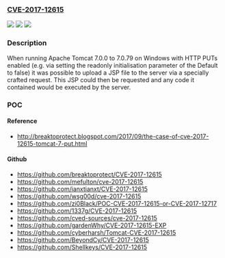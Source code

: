 ### [CVE-2017-12615](https://cve.mitre.org/cgi-bin/cvename.cgi?name=CVE-2017-12615)
![](https://img.shields.io/static/v1?label=Product&message=Apache%20Tomcat&color=blue)
![](https://img.shields.io/static/v1?label=Version&message=n%2Fa&color=blue)
![](https://img.shields.io/static/v1?label=Vulnerability&message=Remote%20Code%20Execution&color=brighgreen)

### Description

When running Apache Tomcat 7.0.0 to 7.0.79 on Windows with HTTP PUTs enabled (e.g. via setting the readonly initialisation parameter of the Default to false) it was possible to upload a JSP file to the server via a specially crafted request. This JSP could then be requested and any code it contained would be executed by the server.

### POC

#### Reference
- http://breaktoprotect.blogspot.com/2017/09/the-case-of-cve-2017-12615-tomcat-7-put.html

#### Github
- https://github.com/breaktoprotect/CVE-2017-12615
- https://github.com/mefulton/cve-2017-12615
- https://github.com/ianxtianxt/CVE-2017-12615
- https://github.com/wsg00d/cve-2017-12615
- https://github.com/zi0Black/POC-CVE-2017-12615-or-CVE-2017-12717
- https://github.com/1337g/CVE-2017-12615
- https://github.com/cved-sources/cve-2017-12615
- https://github.com/gardenWhy/CVE-2017-12615-EXP
- https://github.com/cyberharsh/Tomcat-CVE-2017-12615
- https://github.com/BeyondCy/CVE-2017-12615
- https://github.com/Shellkeys/CVE-2017-12615

